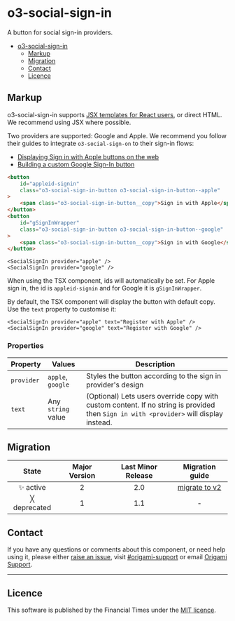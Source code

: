 # o3-social-sign-in

A button for social sign-in providers.

- [o3-social-sign-in](#o3-social-sign-in)
  - [Markup](#markup)
  - [Migration](#migration)
  - [Contact](#contact)
  - [Licence](#licence)

## Markup

o3-social-sign-in supports [JSX templates for React users](#jsx), or direct HTML. We recommend using JSX where possible.

Two providers are supported: Google and Apple. We recommend you follow their guides to integrate `o3-social-sign-on` to
their sign-in flows:

- [Displaying Sign in with Apple buttons on the web](https://developer.apple.com/documentation/sign_in_with_apple/displaying_sign_in_with_apple_buttons_on_the_web)
- [Building a custom Google Sign-In button](https://developers.google.com/identity/sign-in/web/build-button)

```html
<button
	id="appleid-signin"
	class="o3-social-sign-in-button o3-social-sign-in-button--apple"
>
	<span class="o3-social-sign-in-button__copy">Sign in with Apple</span>
</button>
<button
	id="gSignInWrapper"
	class="o3-social-sign-in-button o3-social-sign-in-button--google"
>
	<span class="o3-social-sign-in-button__copy">Sign in with Google</span>
</button>
```

```tsx
<SocialSignIn provider="apple" />
<SocialSignIn provider="google" />
```

When using the TSX component, ids will automatically be set. For Apple sign in, the id is `appleid-signin` and for
Google it is `gSignInWrapper`.

By default, the TSX component will display the button with default copy. Use the `text` property to customise it:

```tsx
<SocialSignIn provider="apple" text="Register with Apple" />
<SocialSignIn provider="google" text="Register with Google" />
```

### Properties

| Property   | Values             | Description                                                                                                                            |
| ---------- | ------------------ | -------------------------------------------------------------------------------------------------------------------------------------- |
| `provider` | `apple`, `google`  | Styles the button according to the sign in provider's design                                                                           |
| `text`     | Any `string` value | (Optional) Lets users override copy with custom content. If no string is provided then `Sign in with <provider>` will display instead. |

## Migration

|    State     | Major Version | Last Minor Release |                    Migration guide                    |
| :----------: | :-----------: | :----------------: | :---------------------------------------------------: |
|  ✨ active   |       2       |        2.0         | [migrate to v2](MIGRATION.md#migrating-from-v1-to-v2) |
| ╳ deprecated |       1       |        1.1         |                           -                           |

## Contact

If you have any questions or comments about this component, or need help using it, please
either [raise an issue](https://github.com/Financial-Times/origami/issues),
visit [#origami-support](https://financialtimes.slack.com/messages/origami-support/) or
email [Origami Support](mailto:origami-support@ft.com).

---

## Licence

This software is published by the Financial Times under the [MIT licence](http://opensource.org/licenses/MIT).
